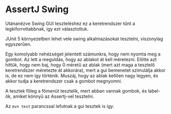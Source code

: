 # AssertJ Swing

Utánanézve Swing GUI teszteléshez ez a keretrendszer tűnt a legkiforrottabbnak, így ezt választottuk.

JUnit 5 környezetben lehet vele swing alkalmazásokat tesztelni, viszonylag egyszerűen.

Egy komolyabb nehézséget jelentett számunkra, hogy nem nyomta meg a gombot. Az lett a megoldás, hogy az ablakot át kell méretezni. Előtte azt hittük, hogy nem baj, hogy 0 méretű az ablak (mert azt maga a tesztelő keretrendszer méretezte át akkorára), mert a gui bemenetet szimulálja akkor is, de ez nem így történik. Muszáj, hogy az ablak kellően nagy legyen, és akkor tudja a keretrendszer csak a gombot megnyomni.

A tesztek főleg a főmenüt tesztelik, mert abban vannak gombok, és label-ök, amiket könnyű az Assertj-vel tesztelni.

Az `mvn test` parancssal lefutnak a gui tesztek is így.
